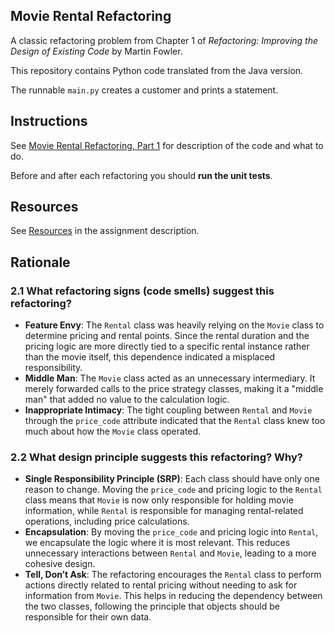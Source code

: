 ## Movie Rental Refactoring

A classic refactoring problem from Chapter 1 of
_Refactoring: Improving the Design of Existing Code_ by Martin Fowler.  

This repository contains Python code translated from the Java version.

The runnable `main.py` creates a customer and prints a statement.


## Instructions

See [Movie Rental Refactoring, Part 1](https://cpske.github.io/ISP/assignment/movierental/movierental-part1) for description of the code and what to do.

Before and after each refactoring you should **run the unit tests**.

## Resources

See [Resources](https://cpske.github.io/ISP/assignment/movierental/movierental-part1#resources) in the assignment description.

## Rationale

### 2.1 What refactoring signs (code smells) suggest this refactoring?

- **Feature Envy**: The `Rental` class was heavily relying on the `Movie` class to determine pricing and rental points. Since the rental duration and the pricing logic are more directly tied to a specific rental instance rather than the movie itself, this dependence indicated a misplaced responsibility.
- **Middle Man**: The `Movie` class acted as an unnecessary intermediary. It merely forwarded calls to the price strategy classes, making it a "middle man" that added no value to the calculation logic.
- **Inappropriate Intimacy**: The tight coupling between `Rental` and `Movie` through the `price_code` attribute indicated that the `Rental` class knew too much about how the `Movie` class operated.

### 2.2 What design principle suggests this refactoring? Why?

- **Single Responsibility Principle (SRP)**: Each class should have only one reason to change. Moving the `price_code` and pricing logic to the `Rental` class means that `Movie` is now only responsible for holding movie information, while `Rental` is responsible for managing rental-related operations, including price calculations.
- **Encapsulation**: By moving the `price_code` and pricing logic into `Rental`, we encapsulate the logic where it is most relevant. This reduces unnecessary interactions between `Rental` and `Movie`, leading to a more cohesive design.
- **Tell, Don’t Ask**: The refactoring encourages the `Rental` class to perform actions directly related to rental pricing without needing to ask for information from `Movie`. This helps in reducing the dependency between the two classes, following the principle that objects should be responsible for their own data.

